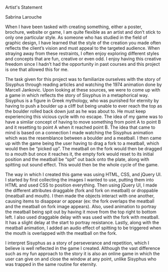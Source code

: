 Artist's Statement

Sabrina Larouche

When I have been tasked with creating something, either a poster, brochure, website or game, I am quite flexible as an artist and don’t stick to only one particular style. As someone who has studied in the field of graphic design, I have learned that the style of the creation you made often reflects the client’s vision and must appeal to the targeted audience. When straying away from these restraints, I often enjoy exploring different styles and concepts that are fun, creative or even odd. I enjoy having this creative freedom since I hadn’t had the opportunity in past courses and this project is one that allowed this for me.

The task given for this project was to familiarize ourselves with the story of Sisyphus through reading articles and watching the 1974 animation done by Marcell Jankovic. Upon looking at these sources, we were to come up with a game in which reflects the story of Sisyphus in a metaphorical way. Sisyphus is a figure in Greek mythology, who was punished for eternity by having to push a boulder up a cliff but being unable to ever reach the top as the boulder rolled back down just as he was about to. He must keep experiencing this vicious cycle with no escape. The idea of my game was to have a similar concept of having to move something from point A to point B and it resetting to point A when it reached point B. The idea that came to mind is based on a connection I made watching the Sisyphus animation which was the resemblance between a boulder and a meatball. I then came up with the game being the user having to drag a fork to a meatball, which would then be “picked up”. The meatball on the fork would then be dragged to a mouth but once it reaches it, the empty fork would reset to its initial position and the meatball be “spit” out back onto the plate, along with spitting out sound effect. This would then be the whole cycle of the game. 

The way in which I created this game was using HTML, CSS, and jQuery UI. I started by first collecting the images I wanted to use, putting them into HTML and used CSS to position everything. Then using jQuery UI, I made the different attributes draggable (fork and fork on meatball) or droppable (meatball and mouth). I then made the objects interact with one another, causing items to disappear or appear (ex: the fork overlaps the meatball and the meatball on fork image appears). Also, used animation to portray the meatball being spit out by having it move from the top right to bottom left. I also used draggable delay with was used with the fork with meatball. It has a slight delay at the start to portray resistance. Lastly, along with the meatball animation, I added an audio effect of spitting to be triggered when the mouth is overlapped with the meatball on the fork. 

I interpret Sisyphus as a story of perseverance and repetition, which I believe is well reflected in the game I created. Although the vast difference such as my fun approach to the story it is also an online game in which the user can give on and close the window at any point, unlike Sisyphus who was trapped in the same routine for eternity. 
